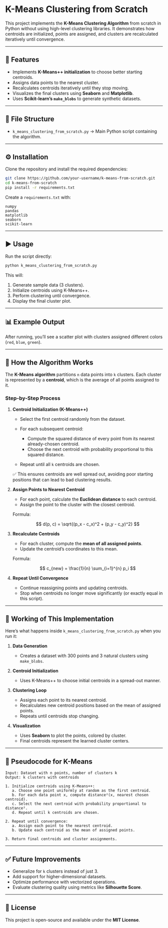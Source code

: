 # K-Means Clustering from Scratch

This project implements the **K-Means Clustering Algorithm** from scratch in Python without using high-level clustering libraries.
It demonstrates how centroids are initialized, points are assigned, and clusters are recalculated iteratively until convergence.

---

## 📌 Features

* Implements **K-Means++ initialization** to choose better starting centroids.
* Assigns data points to the nearest cluster.
* Recalculates centroids iteratively until they stop moving.
* Visualizes the final clusters using **Seaborn** and **Matplotlib**.
* Uses **Scikit-learn’s `make_blobs`** to generate synthetic datasets.

---

## 📂 File Structure

* `k_means_clustering_from_scratch.py` → Main Python script containing the algorithm.

---

## ⚙️ Installation

Clone the repository and install the required dependencies:

```bash
git clone https://github.com/your-username/k-means-from-scratch.git
cd k-means-from-scratch
pip install -r requirements.txt
```

Create a `requirements.txt` with:

```
numpy
pandas
matplotlib
seaborn
scikit-learn
```

---

## ▶️ Usage

Run the script directly:

```bash
python k_means_clustering_from_scratch.py
```

This will:

1. Generate sample data (3 clusters).
2. Initialize centroids using K-Means++.
3. Perform clustering until convergence.
4. Display the final cluster plot.

---

## 📊 Example Output

After running, you’ll see a scatter plot with clusters assigned different colors (`red`, `blue`, `green`).

---

## 📖 How the Algorithm Works

The **K-Means algorithm** partitions `n` data points into `k` clusters. Each cluster is represented by a **centroid**, which is the average of all points assigned to it.

### Step-by-Step Process

1. **Centroid Initialization (K-Means++)**

   * Select the first centroid randomly from the dataset.
   * For each subsequent centroid:

     * Compute the squared distance of every point from its nearest already-chosen centroid.
     * Choose the next centroid with probability proportional to this squared distance.
   * Repeat until all `k` centroids are chosen.

   ✅ This ensures centroids are well spread out, avoiding poor starting positions that can lead to bad clustering results.

2. **Assign Points to Nearest Centroid**

   * For each point, calculate the **Euclidean distance** to each centroid.
   * Assign the point to the cluster with the closest centroid.

   Formula:

   $$
   d(p, c) = \sqrt{(p_x - c_x)^2 + (p_y - c_y)^2}
   $$

3. **Recalculate Centroids**

   * For each cluster, compute the **mean of all assigned points**.
   * Update the centroid’s coordinates to this mean.

   Formula:

   $$
   c_{new} = \frac{1}{n} \sum_{i=1}^{n} p_i
   $$

4. **Repeat Until Convergence**

   * Continue reassigning points and updating centroids.
   * Stop when centroids no longer move significantly (or exactly equal in this script).

---

## 🔄 Working of This Implementation

Here’s what happens inside `k_means_clustering_from_scratch.py` when you run it:

1. **Data Generation**

   * Creates a dataset with 300 points and 3 natural clusters using `make_blobs`.

2. **Centroid Initialization**

   * Uses K-Means++ to choose initial centroids in a spread-out manner.

3. **Clustering Loop**

   * Assigns each point to its nearest centroid.
   * Recalculates new centroid positions based on the mean of assigned points.
   * Repeats until centroids stop changing.

4. **Visualization**

   * Uses **Seaborn** to plot the points, colored by cluster.
   * Final centroids represent the learned cluster centers.

---

## 🧩 Pseudocode for K-Means

```text
Input: Dataset with n points, number of clusters k
Output: k clusters with centroids

1. Initialize centroids using K-Means++:
   a. Choose one point uniformly at random as the first centroid.
   b. For each data point x, compute distance²(x, nearest chosen centroid).
   c. Select the next centroid with probability proportional to distance².
   d. Repeat until k centroids are chosen.

2. Repeat until convergence:
   a. Assign each point to the nearest centroid.
   b. Update each centroid as the mean of assigned points.

3. Return final centroids and cluster assignments.
```

---

## ✅ Future Improvements

* Generalize for `k` clusters instead of just 3.
* Add support for higher-dimensional datasets.
* Optimize performance with vectorized operations.
* Evaluate clustering quality using metrics like **Silhouette Score**.

---

## 📝 License

This project is open-source and available under the **MIT License**.
